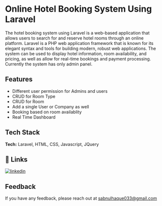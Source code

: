 
# Online Hotel Booking System Using Laravel 

The hotel booking system using Laravel is a web-based application that allows users to search for and reserve hotel rooms through an online platform. Laravel is a PHP web application framework that is known for its elegant syntax and tools for building modern, robust web applications. The system can be used to display hotel information, room availability, and pricing, as well as allow for real-time bookings and payment processing. Currently the system has only admin panel.


## Features

- Different user permission for Admins and users
- CRUD for Room Type
- CRUD for Room
- Add a single User or Company as well
- Booking based on room availablity
- Real Time Dashboard


## Tech Stack

**Tech:** Laravel, HTML, CSS, Javascript, JQuery


## 🔗 Links
[![linkedin](https://img.shields.io/badge/linkedin-0A66C2?style=for-the-badge&logo=linkedin&logoColor=white)](https://www.linkedin.com/in/sabinul-haque-sabbir/)
## Feedback

If you have any feedback, please reach out at sabnulhaque033@gmail.com

